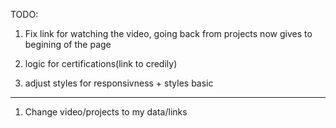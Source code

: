 TODO: 
1. Fix link for watching the video, going back from projects now gives to begining of the page
2. logic for certifications(link to credily)

3. adjust styles for responsivness + styles basic
-------
1. Change video/projects to my data/links